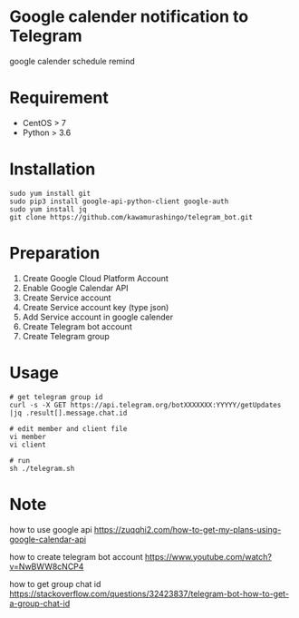 # Google calender notification to Telegram
google calender schedule remind

# Requirement
* CentOS > 7
* Python > 3.6

# Installation
```
sudo yum install git
sudo pip3 install google-api-python-client google-auth
sudo yum install jq
git clone https://github.com/kawamurashingo/telegram_bot.git
```

# Preparation
1. Create Google Cloud Platform Account
2. Enable Google Calendar API
3. Create Service account
4. Create Service account key (type json)
5. Add Service account in google calender
6. Create Telegram bot account
7. Create Telegram group

# Usage
```
# get telegram group id
curl -s -X GET https://api.telegram.org/botXXXXXXX:YYYYY/getUpdates |jq .result[].message.chat.id

# edit member and client file
vi member
vi client

# run
sh ./telegram.sh
```

# Note
how to use google api 
https://zuqqhi2.com/how-to-get-my-plans-using-google-calendar-api

how to create telegram bot account
https://www.youtube.com/watch?v=NwBWW8cNCP4

how to get group chat id
https://stackoverflow.com/questions/32423837/telegram-bot-how-to-get-a-group-chat-id
